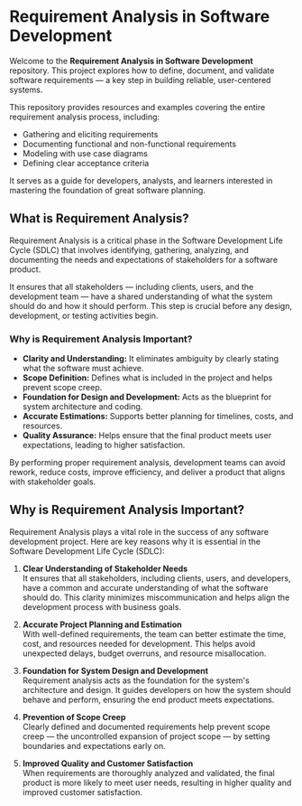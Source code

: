# Requirement Analysis in Software Development

Welcome to the **Requirement Analysis in Software Development** repository. This project explores how to define, document, and validate software requirements — a key step in building reliable, user-centered systems.

This repository provides resources and examples covering the entire requirement analysis process, including:
- Gathering and eliciting requirements
- Documenting functional and non-functional requirements
- Modeling with use case diagrams
- Defining clear acceptance criteria

It serves as a guide for developers, analysts, and learners interested in mastering the foundation of great software planning.

## What is Requirement Analysis?

Requirement Analysis is a critical phase in the Software Development Life Cycle (SDLC) that involves identifying, gathering, analyzing, and documenting the needs and expectations of stakeholders for a software product.

It ensures that all stakeholders — including clients, users, and the development team — have a shared understanding of what the system should do and how it should perform. This step is crucial before any design, development, or testing activities begin.

### Why is Requirement Analysis Important?

- **Clarity and Understanding:** It eliminates ambiguity by clearly stating what the software must achieve.
- **Scope Definition:** Defines what is included in the project and helps prevent scope creep.
- **Foundation for Design and Development:** Acts as the blueprint for system architecture and coding.
- **Accurate Estimations:** Supports better planning for timelines, costs, and resources.
- **Quality Assurance:** Helps ensure that the final product meets user expectations, leading to higher satisfaction.

By performing proper requirement analysis, development teams can avoid rework, reduce costs, improve efficiency, and deliver a product that aligns with stakeholder goals.

## Why is Requirement Analysis Important?

Requirement Analysis plays a vital role in the success of any software development project. Here are key reasons why it is essential in the Software Development Life Cycle (SDLC):

1. **Clear Understanding of Stakeholder Needs**  
   It ensures that all stakeholders, including clients, users, and developers, have a common and accurate understanding of what the software should do. This clarity minimizes miscommunication and helps align the development process with business goals.

2. **Accurate Project Planning and Estimation**  
   With well-defined requirements, the team can better estimate the time, cost, and resources needed for development. This helps avoid unexpected delays, budget overruns, and resource misallocation.

3. **Foundation for System Design and Development**  
   Requirement analysis acts as the foundation for the system's architecture and design. It guides developers on how the system should behave and perform, ensuring the end product meets expectations.

4. **Prevention of Scope Creep**  
   Clearly defined and documented requirements help prevent scope creep — the uncontrolled expansion of project scope — by setting boundaries and expectations early on.

5. **Improved Quality and Customer Satisfaction**  
   When requirements are thoroughly analyzed and validated, the final product is more likely to meet user needs, resulting in higher quality and improved customer satisfaction.


